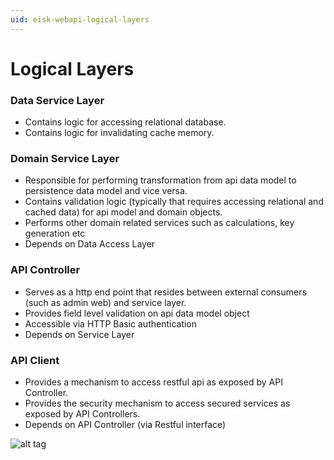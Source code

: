 ```yaml
---
uid: eisk-webapi-logical-layers
---
```

# Logical Layers

### Data Service Layer
 * Contains logic for accessing relational database.
 * Contains logic for invalidating cache memory.

### Domain Service Layer
 * Responsible for performing transformation from api data model to persistence data model and vice versa.     
 * Contains validation logic (typically that requires accessing relational and cached data) for api model and domain objects.
 * Performs other domain related services such as calculations, key generation etc
 * Depends on Data Access Layer

### API Controller
 * Serves as a http end point that resides between external consumers (such as admin web) and service layer.
 * Provides field level validation on api data model object
 * Accessible via HTTP Basic authentication
 * Depends on Service Layer 

### API Client
 * Provides a mechanism to access restful api as exposed by API Controller.
 * Provides the security mechanism to access secured services as exposed by API Controllers.
 * Depends on API Controller (via Restful interface) 

![alt tag](~/art/layers-architecture.png)    

